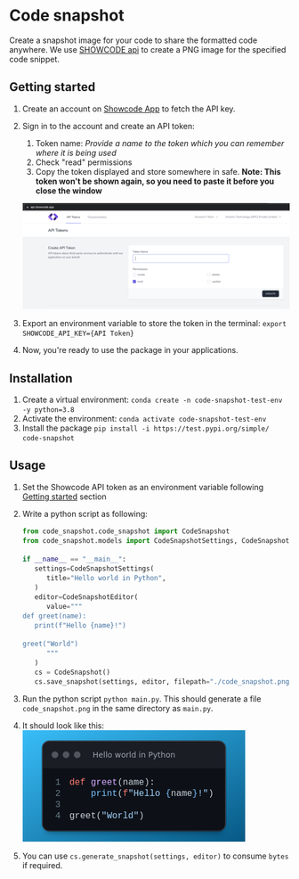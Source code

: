 # Code snapshot

Create a snapshot image for your code to share the formatted code anywhere. We use [SHOWCODE api](https://api.showcode.app) to create a PNG image for the specified code snippet.

## Getting started

1. Create an account on [Showcode App](https://api.showcode.app/register) to fetch the API key.
1. Sign in to the account and create an API token:
   1. Token name: _Provide a name to the token which you can remember where it is being used_
   1. Check "read" permissions
   1. Copy the token displayed and store somewhere in safe. __Note: This token won't be shown again, so you need to paste it before you close the window__

   ![Create API token snapshot](Showcode_API_token.png)
1. Export an environment variable to store the token in the terminal: `export SHOWCODE_API_KEY={API Token}`
1. Now, you're ready to use the package in your applications.

## Installation

1. Create a virtual environment: `conda create -n code-snapshot-test-env -y python=3.8`
1. Activate the environment: `conda activate code-snapshot-test-env`
1. Install the package `pip install -i https://test.pypi.org/simple/ code-snapshot`

## Usage

1. Set the Showcode API token as an environment variable following [Getting started](#getting-started) section
1. Write a python script as following:

   ```python
   from code_snapshot.code_snapshot import CodeSnapshot
   from code_snapshot.models import CodeSnapshotSettings, CodeSnapshotEditor

   if __name__ == "__main__":
      settings=CodeSnapshotSettings(
         title="Hello world in Python",
      )
      editor=CodeSnapshotEditor(
         value="""
   def greet(name):
      print(f"Hello {name}!")

   greet("World")
         """
      )
      cs = CodeSnapshot()
      cs.save_snapshot(settings, editor, filepath="./code_snapshot.png")

   ```

1. Run the python script `python main.py`. This should generate a file `code_snapshot.png` in the same directory as `main.py`.
1. It should look like this:
   ![code_snapshot](code_snapshot.png)
1. You can use `cs.generate_snapshot(settings, editor)` to consume `bytes` if required.
